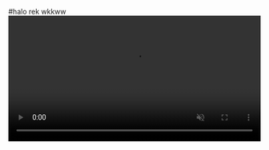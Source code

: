 #halo rek wkkww                       
<video width="100%" controls autoplay loop muted>
  <source src="https://github-production-user-asset-6210df.s3.amazonaws.com/194072985/456723261-5d79bc9e-f3b4-4353-89ba-589bef7adbfe.mp4?X-Amz-Algorithm=AWS4-HMAC-SHA256&X-Amz-Credential=AKIAVCODYLSA53PQK4ZA%2F20250618%2Fus-east-1%2Fs3%2Faws4_request&X-Amz-Date=20250618T213820Z&X-Amz-Expires=300&X-Amz-Signature=8ee05cdec1509c278e5ae5573548cf092121d03ea263f1642fe153ed19f075ac&X-Amz-SignedHeaders=host" type="video/mp4">
  Your browser does not support the video tag.
</video>
